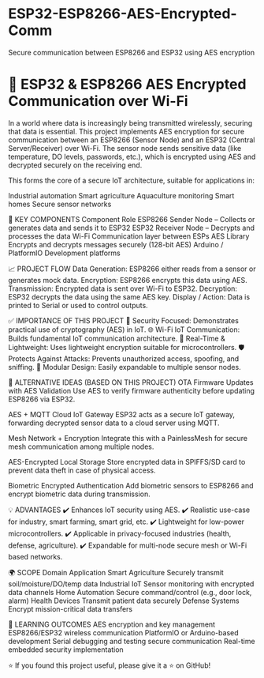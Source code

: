 # ESP32-ESP8266-AES-Encrypted-Comm
Secure communication between ESP8266 and ESP32 using AES encryption

# 🔐 ESP32 & ESP8266 AES Encrypted Communication over Wi-Fi

In a world where data is increasingly being transmitted wirelessly, securing that data is essential. This project implements AES encryption for secure communication between an ESP8266 (Sensor Node) and an ESP32 (Central Server/Receiver) over Wi-Fi. The sensor node sends sensitive data (like temperature, DO levels, passwords, etc.), which is encrypted using AES and decrypted securely on the receiving end.

This forms the core of a secure IoT architecture, suitable for applications in:

Industrial automation
Smart agriculture
Aquaculture monitoring
Smart homes
Secure sensor networks

🔧 KEY COMPONENTS
Component	Role
ESP8266	Sender Node – Collects or generates data and sends it to ESP32
ESP32	Receiver Node – Decrypts and processes the data
Wi-Fi	Communication layer between ESPs
AES Library	Encrypts and decrypts messages securely (128-bit AES)
Arduino / PlatformIO	Development platforms

📈 PROJECT FLOW
Data Generation: ESP8266 either reads from a sensor or generates mock data.
Encryption: ESP8266 encrypts this data using AES.
Transmission: Encrypted data is sent over Wi-Fi to ESP32.
Decryption: ESP32 decrypts the data using the same AES key.
Display / Action: Data is printed to Serial or used to control outputs.

✅ IMPORTANCE OF THIS PROJECT
🔐 Security Focused: Demonstrates practical use of cryptography (AES) in IoT.
🌐 Wi-Fi IoT Communication: Builds fundamental IoT communication architecture.
🔄 Real-Time & Lightweight: Uses lightweight encryption suitable for microcontrollers.
🛡️ Protects Against Attacks: Prevents unauthorized access, spoofing, and sniffing.
📡 Modular Design: Easily expandable to multiple sensor nodes.

🔄 ALTERNATIVE IDEAS (BASED ON THIS PROJECT)
OTA Firmware Updates with AES Validation
Use AES to verify firmware authenticity before updating ESP8266 via ESP32.

AES + MQTT Cloud IoT Gateway
ESP32 acts as a secure IoT gateway, forwarding decrypted sensor data to a cloud server using MQTT.

Mesh Network + Encryption
Integrate this with a PainlessMesh for secure mesh communication among multiple nodes.

AES-Encrypted Local Storage
Store encrypted data in SPIFFS/SD card to prevent data theft in case of physical access.

Biometric Encrypted Authentication
Add biometric sensors to ESP8266 and encrypt biometric data during transmission.

💡 ADVANTAGES
✔️ Enhances IoT security using AES.
✔️ Realistic use-case for industry, smart farming, smart grid, etc.
✔️ Lightweight for low-power microcontrollers.
✔️ Applicable in privacy-focused industries (health, defense, agriculture).
✔️ Expandable for multi-node secure mesh or Wi-Fi based networks.

🌍 SCOPE
Domain	Application
Smart Agriculture	Securely transmit soil/moisture/DO/temp data
Industrial IoT	Sensor monitoring with encrypted data channels
Home Automation	Secure command/control (e.g., door lock, alarm)
Health Devices	Transmit patient data securely
Defense Systems	Encrypt mission-critical data transfers

🎯 LEARNING OUTCOMES
AES encryption and key management
ESP8266/ESP32 wireless communication
PlatformIO or Arduino-based development
Serial debugging and testing secure communication
Real-time embedded security implementation



⭐ If you found this project useful, please give it a ⭐ on GitHub!





